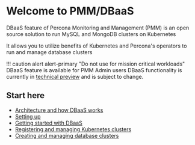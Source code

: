 # Welcome to PMM/DBaaS

DBaaS feature of Percona Monitoring and Management (PMM) is an open source solution to run MySQL and MongoDB clusters on Kubernetes

It allows you to utilize benefits of Kubernetes and Percona's operators to run and manage database clusters

!!! caution alert alert-primary "Do not use for mission critical workloads"
    DBaaS feature is available for PMM Admin users
    DBaaS functionality is currently in [technical preview](../details/glossary.md#technical-preview) and is subject to change.


## Start here

- [Architecture and how DBaaS works](dbaas/architecture.html)
- [Setting up](dbaas/get-started.html)
- [Getting started with DBaaS](dbaas/get-started.html)
- [Registering and managing Kubernetes clusters](dbaas/get-started.html)
- [Creating and managing database clusters](dbaas/get-started.html)
